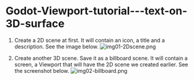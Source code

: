 # Godot-Viewport-tutorial---text-on-3D-surface

1. Create a 2D scene at first. It will contain an icon, a title and a description. See the image below.
![img01-2Dscene.png](https://github.com/gansanta/Godot-Viewport-tutorial---text-on-a-billboard/blob/master/img01-2Dscene.png)


2. Create another 3D scene. Save it as a billboard scene. It will contain a screen, a Viewport that will have the 2D scene we created earlier. See the screenshot below.
![img02-billboard.png](https://github.com/gansanta/Godot-Viewport-tutorial---text-on-a-billboard/blob/master/img02-billboard.png)
